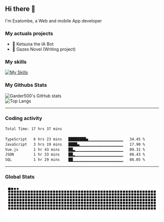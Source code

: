 ## Hi there 👋

I'm Exatombe, a Web and mobile App developer

### My actuals projects 
- 🔭 Ketsuna the IA Bot
- 🌱 Gazes Novel (Writing project)

### My skills

[![My Skills](https://skillicons.dev/icons?i=js,ts,html,bots,css,dotnet,rust,go,firebase,php,nodejs,nextjs,mysql,postgres,prisma,mongodb,vue,react,nuxtjs&perline=5)](https://skillicons.dev)

### My Githubs Stats

<!--- ![Garder 500 stats](https://github-readme-stats.vercel.app/api?username=garder500&show_icons=true&theme=Gradient) -->
![Garder500's GitHub stats](https://github-readme-stats.vercel.app/api?username=exatombe&show_icons=true&theme=material-palenight&include_all_commits=true&custom_title=My%20Github%20Stats)
<br/>
![Top Langs](https://github-readme-stats.vercel.app/api/top-langs/?username=exatombe&theme=material-palenight&layout=compact)

---
### Coding activity

<!--START_SECTION:waka-->

```txt
Total Time: 17 hrs 37 mins

TypeScript   6 hrs 23 mins   ████████▅▁▁▁▁▁▁▁▁▁▁▁▁▁▁▁▁   34.45 %
JavaScript   3 hrs 19 mins   ████▄▁▁▁▁▁▁▁▁▁▁▁▁▁▁▁▁▁▁▁▁   17.90 %
Vue.js       1 hr 43 mins    ██▃▁▁▁▁▁▁▁▁▁▁▁▁▁▁▁▁▁▁▁▁▁▁   09.31 %
JSON         1 hr 33 mins    ██▂▁▁▁▁▁▁▁▁▁▁▁▁▁▁▁▁▁▁▁▁▁▁   08.43 %
SQL          1 hr 29 mins    ██▁▁▁▁▁▁▁▁▁▁▁▁▁▁▁▁▁▁▁▁▁▁▁   08.05 %
```

<!--END_SECTION:waka-->

---

### Global Stats 

![Snake.svg](https://github.com/exatombe/exatombe/blob/output/github-contribution-grid-snake.svg)
